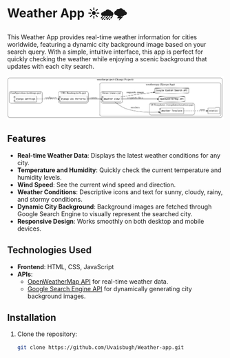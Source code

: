 # Weather App ☀️🌧️🌩️

This Weather App provides real-time weather information for cities worldwide, featuring a dynamic city background image based on your search query. With a simple, intuitive interface, this app is perfect for quickly checking the weather while enjoying a scenic background that updates with each city search.

![Weather App Screenshot](weather_finder/weatherapp.jpeg)

## Features
- **Real-time Weather Data**: Displays the latest weather conditions for any city.
- **Temperature and Humidity**: Quickly check the current temperature and humidity levels.
- **Wind Speed**: See the current wind speed and direction.
- **Weather Conditions**: Descriptive icons and text for sunny, cloudy, rainy, and stormy conditions.
- **Dynamic City Background**: Background images are fetched through Google Search Engine to visually represent the searched city.
- **Responsive Design**: Works smoothly on both desktop and mobile devices.

## Technologies Used
- **Frontend**: HTML, CSS, JavaScript
- **APIs**:
  - [OpenWeatherMap API](https://openweathermap.org/) for real-time weather data.
  - [Google Search Engine API](https://developers.google.com/custom-search) for dynamically generating city background images.

## Installation
1. Clone the repository:
   ```bash
   git clone https://github.com/Uvaisbugh/Weather-app.git
